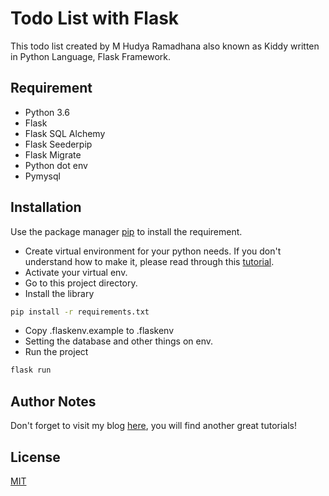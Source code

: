 # Todo List with Flask

This todo list created by M Hudya Ramadhana also known as Kiddy written in Python Language, Flask Framework.

## Requirement
- Python 3.6
- Flask
- Flask SQL Alchemy
- Flask Seederpip
- Flask Migrate
- Python dot env
- Pymysql

## Installation

Use the package manager [pip](https://pip.pypa.io/en/stable/) to install the requirement.

- Create virtual environment for your python needs. If you don't understand how to make it, please
 read through this [tutorial](https://medium.com/@kiddy.xyz/tutorial-restful-api-dengan-flask-python-part-1-pengenalan-instalasi-4836478ce651?source=---------6------------------).
- Activate your virtual env.
- Go to this project directory.
- Install the library
```bash
pip install -r requirements.txt
```
- Copy .flaskenv.example to .flaskenv
- Setting the database and other things on env.
- Run the project
```bash
flask run
```


## Author Notes
Don't forget to visit my blog [here](https://medium.com/@kiddy.xyz), you will find another great tutorials!


## License
[MIT](https://choosealicense.com/licenses/mit/)
